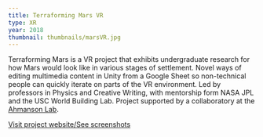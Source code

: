 ```yaml
---
title: Terraforming Mars VR
type: XR
year: 2018
thumbnail: thumbnails/marsVR.jpg
---
```

Terraforming Mars is a VR project that exhibits undergraduate research for how Mars would look like in various stages of settlement. Novel ways of editing multimedia content in Unity from a Google Sheet so non-technical people can quickly iterate on parts of the VR environment. Led by professors in Physics and Creative Writing, with mentorship form NASA JPL and the USC World Building Lab. Project supported by a collaboratory at the [Ahmanson Lab](https://polymathic.usc.edu/ahmanson-lab).

[Visit project website/See screenshots](https://polymathic.usc.edu/ahmanson-lab/collaboratories/ahmanson-lab-collaboratories-2018-2019)
